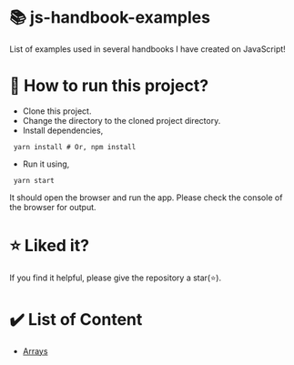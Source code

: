 # 📚 js-handbook-examples
List of examples used in several handbooks I have created on JavaScript!

# 🚀 How to run this project?
- Clone this project.
- Change the directory to the cloned project directory.
- Install dependencies,
 ```shell
  yarn install # Or, npm install
 ```
- Run it using,
 ```shell
  yarn start
 ```
 It should open the browser and run the app. Please check the console of the browser for output.

# ⭐ Liked it?
If you find it helpful, please give the repository a star(⭐).

# ✔️ List of Content
- [Arrays](/arrays/index.js)
